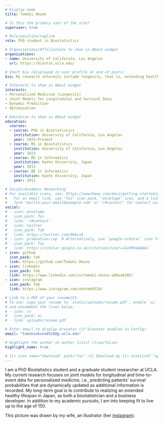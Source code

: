 ```yaml
---
# Display name
title: Tomoki Okuno

# Is this the primary user of the site?
superuser: true

# Role/position/tagline
role: PhD student in Biostatistics

# Organizations/Affiliations to show in About widget
organizations:
- name: University of California, Los Angeles
  url: https://biostat.ucla.edu/

# Short bio (displayed in user profile at end of posts)
bio: My research interests include longevity, that is, extending healthy lifespan by slowing, stopping, and even reversing the aging process.

# Interests to show in About widget
interests:
- Personalized Medicine (Longevity)
- Joint Models for Longitudinal and Survival Data
- Dynamic Prediction
- Optimization

# Education to show in About widget
education:
  courses:
  - course: PhD in Biostatistics
    institution: University of California, Los Angeles
    year: 2023−Present
  - course: MS in Biostatistics
    institution: University of California, Los Angeles
    year: 2023
  - course: MS in Informatics
    institution: Kyoto University, Japan
    year: 2013
  - course: BE in Informatics
    institution: Kyoto University, Japan
    year: 2011

# Social/Academic Networking
# For available icons, see: https://wowchemy.com/docs/getting-started/page-builder/#icons
#   For an email link, use "fas" icon pack, "envelope" icon, and a link in the
#   form "mailto:your-email@example.com" or "/#contact" for contact widget.
social:
# - icon: envelope
#   icon_pack: fas
#   link: '/#contact'
# - icon: twitter
#   icon_pack: fab
#   link: https://twitter.com/0kkus0
# - icon: graduation-cap  # Alternatively, use `google-scholar` icon from `ai` icon pack
#   icon_pack: fas
#   link: https://scholar.google.co.uk/citations?user=sIwtMXoAAAAJ
- icon: github
  icon_pack: fab
  link: https://github.com/Tomoki-Okuno
- icon: linkedin
  icon_pack: fab
  link: https://www.linkedin.com/in/tomoki-okuno-a06aa0185/
- icon: instagram
  icon_pack: fab
  link: https://www.instagram.com/okntmk0528/

# Link to a PDF of your resume/CV.
# To use: copy your resume to `static/uploads/resume.pdf`, enable `ai` icons in `params.toml`, 
# and uncomment the lines below.
# - icon: cv
#   icon_pack: ai
#   link: uploads/resume.pdf

# Enter email to display Gravatar (if Gravatar enabled in Config)
email: "tomokiokuno0528@g.ucla.edu"

# Highlight the author in author lists? (true/false)
highlight_name: true

# {{< icon name="download" pack="fas" >}} Download my {{< staticref "uploads/demo_resume.pdf" "newtab" >}}resumé (TBD){{< /staticref >}}.
---
```


I am a PhD Biostatistics student and a graduate student researcher at UCLA. My current research focuses on joint models for longitudinal and time-to-event data for personalized medicine, i.e., predicting patients' survival probabilities that are dynamically updated as additional information is recorded. My long-term goal is to contribute to realizing an extended healthy lifespan in Japan, as both a biostatistician and a business developer. In addition to my academic pursuits, I am into keeping fit to live up to the age of 150.

This picture was drawn by my wife, an illustrator (her [instagram](https://www.instagram.com/satoko_artwork/)).
